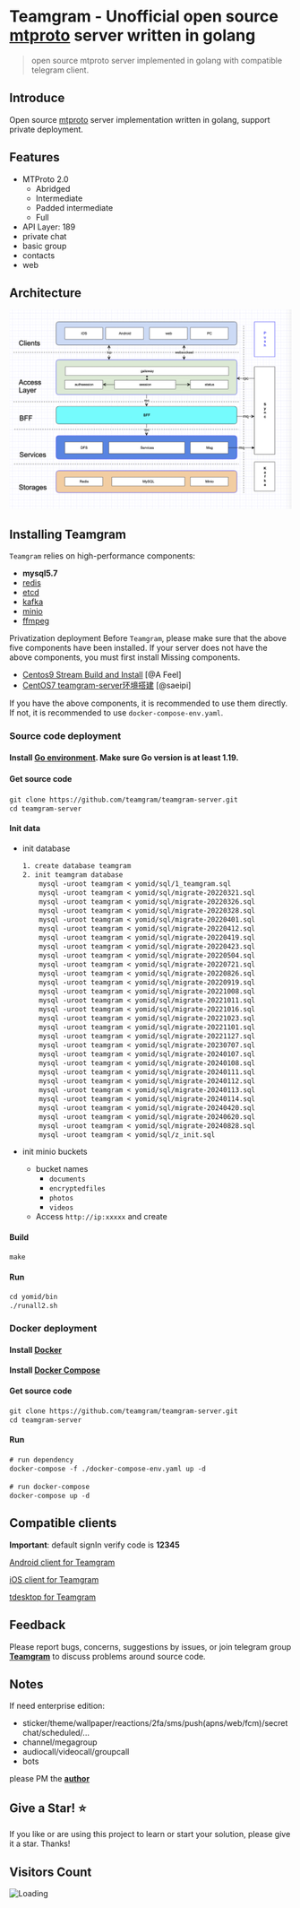 # Teamgram - Unofficial open source [mtproto](https://core.telegram.org/mtproto) server written in golang
> open source mtproto server implemented in golang with compatible telegram client.

## Introduce
Open source [mtproto](https://core.telegram.org/mtproto) server implementation written in golang, support private deployment.

## Features
- MTProto 2.0
  - Abridged
  - Intermediate
  - Padded intermediate
  - Full
- API Layer: 189
- private chat
- basic group
- contacts
- web

## Architecture
![Architecture](docs/image/architecture-001.png)

## Installing Teamgram 
`Teamgram` relies on high-performance components: 

- **mysql5.7**
- [redis](https://redis.io/)
- [etcd](https://etcd.io/)
- [kafka](https://kafka.apache.org/quickstart)
- [minio](https://docs.min.io/docs/minio-quickstart-guide.html#GNU/Linux)
- [ffmpeg](https://www.johnvansickle.com/ffmpeg/)

Privatization deployment Before `Teamgram`, please make sure that the above five components have been installed. If your server does not have the above components, you must first install Missing components. 

- [Centos9 Stream Build and Install](docs/install-centos-9.md) [@A Feel]
- [CentOS7 teamgram-server环境搭建](docs/install-centos-7.md) [@saeipi]

If you have the above components, it is recommended to use them directly. If not, it is recommended to use `docker-compose-env.yaml`.


### Source code deployment
#### Install [Go environment](https://go.dev/doc/install). Make sure Go version is at least 1.19.


#### Get source code　

```
git clone https://github.com/teamgram/teamgram-server.git
cd teamgram-server
```

#### Init data
- init database

	```
	1. create database teamgram
	2. init teamgram database
		mysql -uroot teamgram < yomid/sql/1_teamgram.sql
		mysql -uroot teamgram < yomid/sql/migrate-20220321.sql
		mysql -uroot teamgram < yomid/sql/migrate-20220326.sql
		mysql -uroot teamgram < yomid/sql/migrate-20220328.sql
		mysql -uroot teamgram < yomid/sql/migrate-20220401.sql
		mysql -uroot teamgram < yomid/sql/migrate-20220412.sql
		mysql -uroot teamgram < yomid/sql/migrate-20220419.sql
		mysql -uroot teamgram < yomid/sql/migrate-20220423.sql
		mysql -uroot teamgram < yomid/sql/migrate-20220504.sql
		mysql -uroot teamgram < yomid/sql/migrate-20220721.sql
		mysql -uroot teamgram < yomid/sql/migrate-20220826.sql
		mysql -uroot teamgram < yomid/sql/migrate-20220919.sql
		mysql -uroot teamgram < yomid/sql/migrate-20221008.sql
		mysql -uroot teamgram < yomid/sql/migrate-20221011.sql
		mysql -uroot teamgram < yomid/sql/migrate-20221016.sql
		mysql -uroot teamgram < yomid/sql/migrate-20221023.sql
		mysql -uroot teamgram < yomid/sql/migrate-20221101.sql
		mysql -uroot teamgram < yomid/sql/migrate-20221127.sql
		mysql -uroot teamgram < yomid/sql/migrate-20230707.sql
		mysql -uroot teamgram < yomid/sql/migrate-20240107.sql
		mysql -uroot teamgram < yomid/sql/migrate-20240108.sql
		mysql -uroot teamgram < yomid/sql/migrate-20240111.sql
		mysql -uroot teamgram < yomid/sql/migrate-20240112.sql
		mysql -uroot teamgram < yomid/sql/migrate-20240113.sql
		mysql -uroot teamgram < yomid/sql/migrate-20240114.sql
		mysql -uroot teamgram < yomid/sql/migrate-20240420.sql
		mysql -uroot teamgram < yomid/sql/migrate-20240620.sql
		mysql -uroot teamgram < yomid/sql/migrate-20240828.sql
		mysql -uroot teamgram < yomid/sql/z_init.sql
	```

- init minio buckets
	- bucket names
	  - `documents`
	  - `encryptedfiles`
	  - `photos`
	  - `videos`
	- Access `http://ip:xxxxx` and create


#### Build
	
```
make
```

#### Run

```
cd yomid/bin
./runall2.sh
```

### Docker deployment
#### Install [Docker](https://docs.docker.com/get-docker/)

#### Install [Docker Compose](https://docs.docker.com/compose/install/)

#### Get source code

```
git clone https://github.com/teamgram/teamgram-server.git
cd teamgram-server
```

#### Run

```  
# run dependency
docker-compose -f ./docker-compose-env.yaml up -d

# run docker-compose
docker-compose up -d
```
	
## Compatible clients
**Important**: default signIn verify code is **12345**

[Android client for Teamgram](clients/teamgram-android.md)

[iOS client for Teamgram](clients/teamgram-ios.md)

[tdesktop for Teamgram](clients/teamgram-tdesktop.md)

## Feedback
Please report bugs, concerns, suggestions by issues, or join telegram group **[Teamgram](https://t.me/+TjD5LZJ5XLRlCYLF)** to discuss problems around source code.

## Notes
If need enterprise edition:

- sticker/theme/wallpaper/reactions/2fa/sms/push(apns/web/fcm)/secretchat/scheduled/...
- channel/megagroup
- audiocall/videocall/groupcall
- bots

please PM the **[author](https://t.me/benqi)**

## Give a Star! ⭐

If you like or are using this project to learn or start your solution, please give it a star. Thanks!

## Visitors Count

<img align="left" src = "https://profile-counter.glitch.me/teamgram-server/count.svg" alt="Loading" />